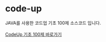 # code-up
JAVA를 사용한 코드업 기초 100제 소스코드 입니다.<br><br>
[CodeUp 기초 100제 바로가기](https://codeup.kr/problemsetsol.php)
